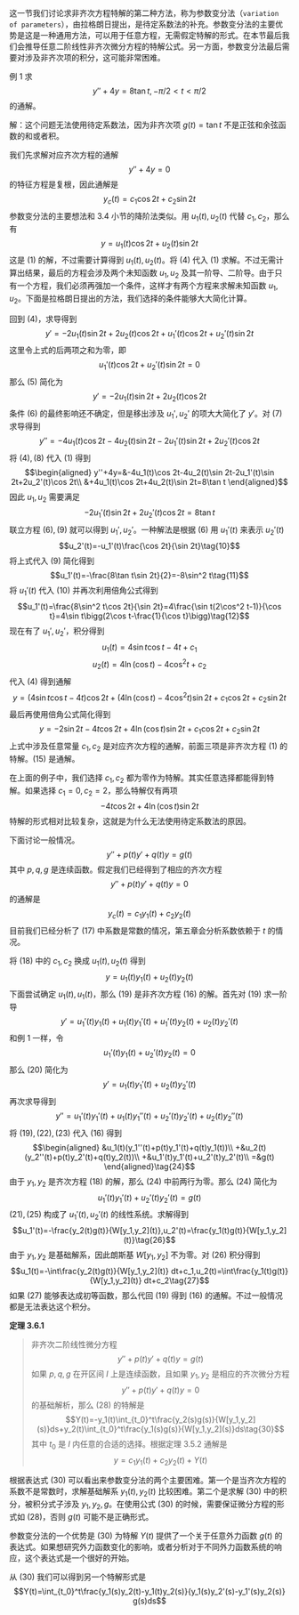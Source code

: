 这一节我们讨论求非齐次方程特解的第二种方法，称为参数变分法（`variation of parameters`），由拉格朗日提出，是待定系数法的补充。参数变分法的主要优势是这是一种通用方法，可以用于任意方程，无需假定特解的形式。在本节最后我们会推导任意二阶线性非齐次微分方程的特解公式。另一方面，参数变分法最后需要对涉及非齐次项的积分，这可能非常困难。

例 1 求
$$y''+4y=8\tan t,-\pi/2<t<\pi/2\tag{1}$$
的通解。

解：这个问题无法使用待定系数法，因为非齐次项 $g(t)=\tan t$ 不是正弦和余弦函数的和或者积。

我们先求解对应齐次方程的通解
$$y''+4y=0\tag{2}$$
的特征方程是复根，因此通解是
$$y_c(t)=c_1\cos 2t+c_2\sin 2t\tag{3}$$
参数变分法的主要想法和 3.4 小节的降阶法类似。用 $u_1(t),u_2(t)$ 代替 $c_1,c_2$，那么有
$$y=u_1(t)\cos 2t+u_2(t)\sin 2t\tag{4}$$
这是 $(1)$ 的解，不过需要计算得到 $u_1(t),u_2(t)$。将 $(4)$ 代入 $(1)$ 求解。不过无需计算出结果，最后的方程会涉及两个未知函数 $u_1,u_2$ 及其一阶导、二阶导。由于只有一个方程，我们必须再强加一个条件，这样才有两个方程来求解未知函数 $u_1,u_2$。下面是拉格朗日提出的方法，我们选择的条件能够大大简化计算。

回到 $(4)$，求导得到
$$y'=-2u_1(t)\sin 2t+2u_2(t)\cos 2t+u_1'(t)\cos 2t+u_2'(t)\sin 2t\tag{5}$$
这里令上式的后两项之和为零，即
$$u_1'(t)\cos 2t+u_2'(t)\sin 2t=0\tag{6}$$
那么 $(5)$ 简化为
$$y'=-2u_1(t)\sin 2t+2u_2(t)\cos 2t\tag{7}$$
条件 $(6)$ 的最终影响还不确定，但是移出涉及 $u_1',u_2'$ 的项大大简化了 $y'$。对 $(7)$ 求导得到
$$y''=-4u_1(t)\cos 2t-4u_2(t)\sin 2t-2u_1'(t)\sin 2t+2u_2'(t)\cos 2t\tag{8}$$
将 $(4),(8)$ 代入 $(1)$ 得到
$$\begin{aligned}
y''+4y=&-4u_1(t)\cos 2t-4u_2(t)\sin 2t-2u_1'(t)\sin 2t+2u_2'(t)\cos 2t\\
&+4u_1(t)\cos 2t+4u_2(t)\sin 2t=8\tan t
\end{aligned}$$
因此 $u_1,u_2$ 需要满足
$$-2u_1'(t)\sin 2t+2u_2'(t)\cos 2t=8\tan t\tag{9}$$
联立方程 $(6),(9)$ 就可以得到 $u_1',u_2'$。一种解法是根据 $(6)$ 用 $u_1'(t)$ 来表示 $u_2'(t)$
$$u_2'(t)=-u_1'(t)\frac{\cos 2t}{\sin 2t}\tag{10}$$
将上式代入 $(9)$ 简化得到
$$u_1'(t)=-\frac{8\tan t\sin 2t}{2}=-8\sin^2 t\tag{11}$$
将 $u_1'(t)$ 代入 $(10)$ 并再次利用倍角公式得到
$$u_1'(t)=\frac{8\sin^2 t\cos 2t}{\sin 2t}=4\frac{\sin t(2\cos^2 t-1)}{\cos t}=4\sin t\bigg(2\cos t-\frac{1}{\cos t}\bigg)\tag{12}$$
现在有了 $u_1',u_2'$，积分得到
$$u_1(t)=4\sin t\cos t-4t+c_1\tag{13}$$
$$u_2(t)=4\ln(\cos t)-4\cos^2 t+c_2\tag{14}$$
代入 $(4)$ 得到通解
$$y=(4\sin t\cos t-4t)\cos 2t+(4\ln(\cos t)-4\cos^2 t)\sin 2t+c_1\cos 2t+c_2\sin 2t$$
最后再使用倍角公式简化得到
$$y=-2\sin 2t-4t\cos 2t+4\ln(\cos t)\sin 2t+c_1\cos 2t+c_2\sin 2t\tag{15}$$
上式中涉及任意常量 $c_1,c_2$ 是对应齐次方程的通解，前面三项是非齐次方程 $(1)$ 的特解。$(15)$ 是通解。

在上面的例子中，我们选择 $c_1,c_2$ 都为零作为特解。其实任意选择都能得到特解。如果选择 $c_1=0,c_2=2$，那么特解仅有两项
$$-4t\cos 2t+4\ln(\cos t)\sin 2t$$
特解的形式相对比较复杂，这就是为什么无法使用待定系数法的原因。

下面讨论一般情况。
$$y''+p(t)y'+q(t)y=g(t)\tag{16}$$
其中 $p,q,g$ 是连续函数。假定我们已经得到了相应的齐次方程
$$y''+p(t)y'+q(t)y=0\tag{17}$$
的通解是
$$y_c(t)=c_1y_1(t)+c_2y_2(t)\tag{18}$$
目前我们已经分析了 $(17)$ 中系数是常数的情况，第五章会分析系数依赖于 $t$ 的情况。

将 $(18)$ 中的 $c_1,c_2$ 换成 $u_1(t),u_2(t)$ 得到
$$y=u_1(t)y_1(t)+u_2(t)y_2(t)\tag{19}$$
下面尝试确定 $u_1(t),u_1(t)$，那么 $(19)$ 是非齐次方程 $(16)$ 的解。首先对 $(19)$ 求一阶导
$$y'=u_1'(t)y_1(t)+u_1(t)y_1'(t)+u_1'(t)y_2(t)+u_2(t)y_2'(t)\tag{20}$$
和例 1 一样，令
$$u_1'(t)y_1(t)+u_2'(t)y_2(t)=0\tag{21}$$
那么 $(20)$ 简化为
$$y'=u_1(t)y_1'(t)+u_2(t)y_2'(t)\tag{22}$$
再次求导得到
$$y''=u_1'(t)y_1'(t)+u_1(t)y_1''(t)+u_2'(t)y_2'(t)+u_2(t)y_2''(t)\tag{23}$$
将 $(19),(22),(23)$ 代入 $(16)$ 得到
$$\begin{aligned}
&u_1(t)(y_1''(t)+p(t)y_1'(t)+q(t)y_1(t))\\
+&u_2(t)(y_2''(t)+p(t)y_2'(t)+q(t)y_2(t))\\
+&u_1'(t)y_1'(t)+u_2'(t)y_2'(t)\\
=&g(t)
\end{aligned}\tag{24}$$
由于 $y_1,y_2$ 是齐次方程 $(18)$ 的解，那么 $(24)$ 中前两行为零。那么 $(24)$ 简化为
$$u_1'(t)y_1'(t)+u_2'(t)y_2'(t)=g(t)\tag{25}$$
$(21),(25)$ 构成了 $u_1'(t),u_2'(t)$ 的线性系统。求解得到
$$u_1'(t)=-\frac{y_2(t)g(t)}{W[y_1,y_2](t)},u_2'(t)=\frac{y_1(t)g(t)}{W[y_1,y_2](t)}\tag{26}$$
由于 $y_1,y_2$ 是基础解系，因此朗斯基 $W[y_1,y_2]$ 不为零。对 $(26)$ 积分得到
$$u_1(t)=-\int\frac{y_2(t)g(t)}{W[y_1,y_2](t)} dt+c_1,u_2(t)=\int\frac{y_1(t)g(t)}{W[y_1,y_2](t)} dt+c_2\tag{27}$$
如果 $(27)$ 能够表达成初等函数，那么代回 $(19)$ 得到 $(16)$ 的通解。不过一般情况都是无法表达这个积分。

**定理 3.6.1**
> 非齐次二阶线性微分方程
> $$y''+p(t)y'+q(t)y=g(t)\tag{28}$$
> 如果 $p,q,g$ 在开区间 $I$ 上是连续函数，且如果 $y_1,y_2$ 是相应的齐次微分方程
> $$y''+p(t)y'+q(t)y=0\tag{29}$$
> 的基础解析，那么 $(28)$ 的特解是
> $$Y(t)=-y_1(t)\int_{t_0}^t\frac{y_2(s)g(s)}{W[y_1,y_2](s)}ds+y_2(t)\int_{t_0}^t\frac{y_1(s)g(s)}{W[y_1,y_2](s)}ds\tag{30}$$
> 其中 $t_0$ 是 $I$ 内任意的合适的选择。根据定理 3.5.2 通解是
> $$y=c_1y_1(t)+c_2y_2(t)+Y(t)\tag{31}$$

根据表达式 $(30)$ 可以看出来参数变分法的两个主要困难。第一个是当齐次方程的系数不是常数时，求解基础解系 $y_1(t),y_2(t)$ 比较困难。第二个是求解 $(30)$ 中的积分，被积分式子涉及 $y_1,y_2,g$。在使用公式 $(30)$ 的时候，需要保证微分方程的形式如 $(28)$，否则 $g(t)$ 可能不是正确形式。

参数变分法的一个优势是 $(30)$ 为特解 $Y(t)$ 提供了一个关于任意外力函数 $g(t)$ 的表达式。如果想研究外力函数变化的影响，或者分析对于不同外力函数系统的响应，这个表达式是一个很好的开始。

从 $(30)$ 我们可以得到另一个特解形式是
$$Y(t)=\int_{t_0}^t\frac{y_1(s)y_2(t)-y_1(t)y_2(s)}{y_1(s)y_2'(s)-y_1'(s)y_2(s)} g(s)ds$$
